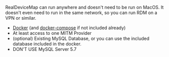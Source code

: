 RealDeviceMap can run anywhere and doesn't need to be run on MacOS. It doesn't even need to run in the same network, so you can run RDM on a VPN or similar.

* [Docker](https://www.docker.com/get-started) (and [docker-compose](https://docs.docker.com/compose/install/#install-compose) if not included already)
* At least access to one MITM Provider
* (optional) Existing MySQL Database, or you can use the included database included in the docker.
* DON'T USE MySQL Server 5.7
